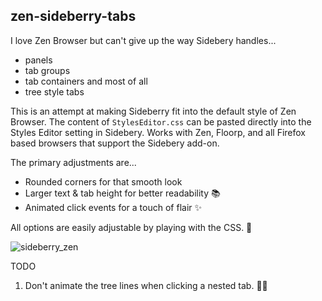 ## zen-sideberry-tabs

I love Zen Browser but can't give up the way Sidebery handles...
 - panels
 - tab groups
 - tab containers
and most of all
 - tree style tabs

This is an attempt at making Sideberry fit into the default style of Zen Browser.
The content of `StylesEditor.css` can be pasted directly into the Styles Editor setting in Sidebery. 
Works with Zen, Floorp, and all Firefox based browsers that support the Sidebery add-on.

The primary adjustments are...
 - Rounded corners for that smooth look
 - Larger text & tab height for better readability 📚
 - Animated click events for a touch of flair ✨

All options are easily adjustable by playing with the CSS. 🎨


![sideberry_zen](https://github.com/user-attachments/assets/a7fd083a-9b2f-4712-88c0-422255d880e1)


TODO  
1) Don't animate the tree lines when clicking a nested tab. 🚫🌳
